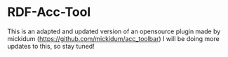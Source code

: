 # RDF-Acc-Tool

This is an adapted and updated version of an opensource plugin made by mickidum (https://github.com/mickidum/acc_toolbar)
I will be doing more updates to this, so stay tuned!
